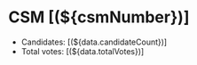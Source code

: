 # CSM [(${csmNumber})]

* Candidates: [(${data.candidateCount})]
* Total votes: [(${data.totalVotes})]
